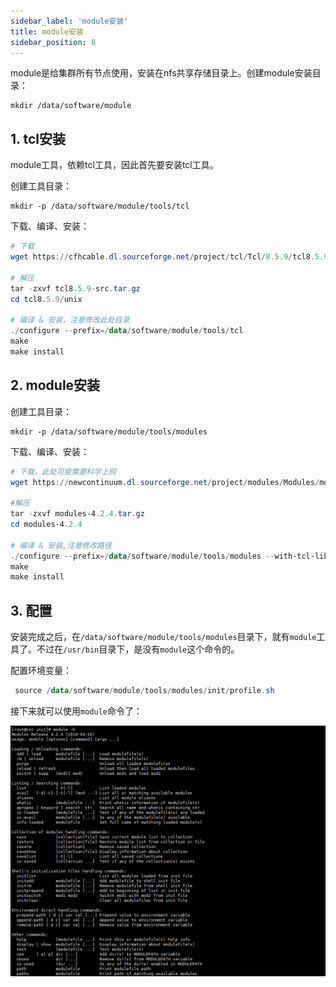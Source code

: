 ```yaml
---
sidebar_label: 'module安装'
title: module安装
sidebar_position: 8
---
```


module是给集群所有节点使用，安装在nfs共享存储目录上。创建module安装目录：

```Shell
mkdir /data/software/module
```

## 1. tcl安装

module工具，依赖tcl工具，因此首先要安装tcl工具。

创建工具目录：

```Shell
mkdir -p /data/software/module/tools/tcl
```

下载、编译、安装：

```PowerShell
# 下载
wget https://cfhcable.dl.sourceforge.net/project/tcl/Tcl/8.5.9/tcl8.5.9-src.tar.gz

# 解压
tar -zxvf tcl8.5.9-src.tar.gz 
cd tcl8.5.9/unix 

# 编译 & 安装，注意修改此处目录
./configure --prefix=/data/software/module/tools/tcl 
make 
make install
```

## 2. module安装

创建工具目录：

```Shell
mkdir -p /data/software/module/tools/modules
```

下载、编译、安装：

```PowerShell
# 下载，此处可能需要科学上网
wget https://newcontinuum.dl.sourceforge.net/project/modules/Modules/modules-4.2.4/modules-4.2.4.tar.gz 

#解压
tar -zxvf modules-4.2.4.tar.gz 
cd modules-4.2.4 

# 编译 & 安装,注意修改路径
./configure --prefix=/data/software/module/tools/modules --with-tcl-lib=/data/software/module/tools/tcl/lib --with-tcl-inc=/data/software/module/tools/tcl/include  
make 
make install
```

## 3. 配置

安装完成之后，在`/data/software/module/tools/modules`目录下，就有`module`工具了。不过在`/usr/bin`目录下，是没有`module`这个命令的。

配置环境变量：

```PowerShell
 source /data/software/module/tools/modules/init/profile.sh
```

接下来就可以使用`module`命令了：

![img](../../../diagrams/-6-1.PNG)